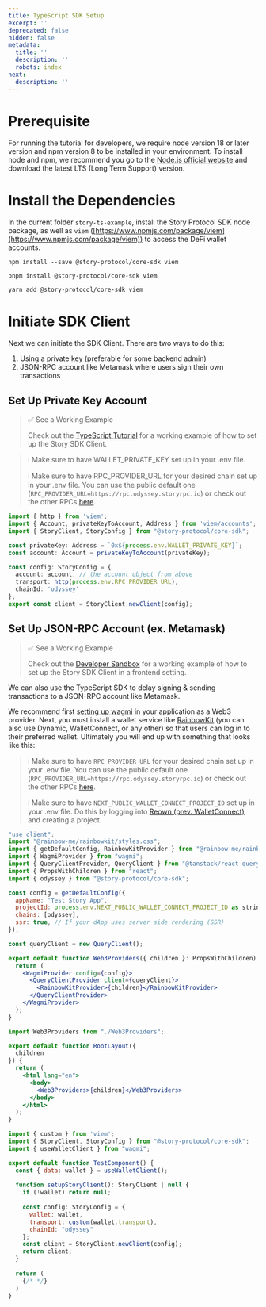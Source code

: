 ```yaml
---
title: TypeScript SDK Setup
excerpt: ''
deprecated: false
hidden: false
metadata:
  title: ''
  description: ''
  robots: index
next:
  description: ''
---
```

# Prerequisite

For running the tutorial for developers, we require node version 18 or later version and npm version 8 to be installed in your environment. To install node and npm, we recommend you go to the [Node.js official website](https://nodejs.org) and download the latest LTS (Long Term Support) version.

# Install the Dependencies

In the current folder `story-ts-example`, install the Story Protocol SDK node package, as well as `viem` ([https://www.npmjs.com/package/viem](https://www.npmjs.com/package/viem)) to access the DeFi wallet accounts.

```shell npm
npm install --save @story-protocol/core-sdk viem
```
```shell pnpm
pnpm install @story-protocol/core-sdk viem
```
```shell yarn
yarn add @story-protocol/core-sdk viem
```

# Initiate SDK Client

Next we can initiate the SDK Client. There are two ways to do this:

1. Using a private key (preferable for some backend admin)
2. JSON-RPC account like Metamask where users sign their own transactions

## Set Up Private Key Account

> ✅ See a Working Example
>
> Check out the [TypeScript Tutorial](https://github.com/storyprotocol/typescript-tutorial/blob/main/scripts/simpleMintAndRegister.ts) for a working example of how to set up the Story SDK Client.

> :information_source: Make sure to have WALLET\_PRIVATE\_KEY set up in your .env file.
>
> :information_source: Make sure to have RPC\_PROVIDER\_URL for your desired chain set up in your .env file. You can use the public default one (`RPC_PROVIDER_URL=https://rpc.odyssey.storyrpc.io`) or check out the other RPCs [here](https://docs.story.foundation/docs/story-network#explorers).

```typescript index.ts
import { http } from 'viem';
import { Account, privateKeyToAccount, Address } from 'viem/accounts';
import { StoryClient, StoryConfig } from "@story-protocol/core-sdk";

const privateKey: Address = `0x${process.env.WALLET_PRIVATE_KEY}`;
const account: Account = privateKeyToAccount(privateKey);

const config: StoryConfig = {
  account: account, // the account object from above
  transport: http(process.env.RPC_PROVIDER_URL),
  chainId: 'odyssey'
};
export const client = StoryClient.newClient(config);
```

## Set Up JSON-RPC Account (ex. Metamask)

> ✅ See a Working Example
>
> Check out the [Developer Sandbox](https://github.com/jacob-tucker/story-developer-sandbox/blob/main/lib/context/AppContext.tsx) for a working example of how to set up the Story SDK Client in a frontend setting.

We can also use the TypeScript SDK to delay signing & sending transactions to a JSON-RPC account like Metamask.

We recommend first [setting up wagmi](https://wagmi.sh/react/getting-started) in your application as a Web3 provider. Next, you must install a wallet service like [RainbowKit](https://www.rainbowkit.com/) (you can also use Dynamic, WalletConnect, or any other) so that users can log in to their preferred wallet. Ultimately you will end up with something that looks like this:

> :information_source: Make sure to have `RPC_PROVIDER_URL` for your desired chain set up in your .env file. You can use the public default one (`RPC_PROVIDER_URL=https://rpc.odyssey.storyrpc.io`) or check out the other RPCs [here](https://docs.story.foundation/docs/story-network#explorers).
>
> :information_source: Make sure to have `NEXT_PUBLIC_WALLET_CONNECT_PROJECT_ID` set up in your .env file. Do this by logging into [Reown (prev. WalletConnect)](https://reown.com/) and creating a project.

```jsx Web3Providers.tsx
"use client";
import "@rainbow-me/rainbowkit/styles.css";
import { getDefaultConfig, RainbowKitProvider } from "@rainbow-me/rainbowkit";
import { WagmiProvider } from "wagmi";
import { QueryClientProvider, QueryClient } from "@tanstack/react-query";
import { PropsWithChildren } from "react";
import { odyssey } from "@story-protocol/core-sdk";

const config = getDefaultConfig({
  appName: "Test Story App",
  projectId: process.env.NEXT_PUBLIC_WALLET_CONNECT_PROJECT_ID as string,
  chains: [odyssey],
  ssr: true, // If your dApp uses server side rendering (SSR)
});

const queryClient = new QueryClient();

export default function Web3Providers({ children }: PropsWithChildren) {
  return (
    <WagmiProvider config={config}>
      <QueryClientProvider client={queryClient}>
        <RainbowKitProvider>{children}</RainbowKitProvider>
      </QueryClientProvider>
    </WagmiProvider>
  );
}
```
```jsx layout.tsx
import Web3Providers from "./Web3Providers";

export default function RootLayout({
  children
}) {
  return (
    <html lang="en">
      <body>
        <Web3Providers>{children}</Web3Providers>
      </body>
    </html>
  );
}
```
```jsx TestComponent.tsx
import { custom } from 'viem';
import { StoryClient, StoryConfig } from "@story-protocol/core-sdk";
import { useWalletClient } from "wagmi";

export default function TestComponent() {
  const { data: wallet } = useWalletClient();
  
  function setupStoryClient(): StoryClient | null {
    if (!wallet) return null;
    
    const config: StoryConfig = {
      wallet: wallet,
      transport: custom(wallet.transport),
      chainId: "odyssey"
    };
    const client = StoryClient.newClient(config); 
    return client;
  }
  
  return (
    {/* */} 
  )
}
```
